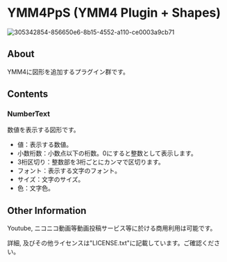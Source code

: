 # YMM4PpS (YMM4 Plugin + Shapes)
![305342854-856650e6-8b15-4552-a110-ce0003a9cb71](https://github.com/Piyo-creator/YMM4PpS/assets/138989077/df152639-8994-46ee-b174-bae78c2e9d0f)

## About
YMM4に図形を追加するプラグイン群です。

## Contents
### NumberText
数値を表示する図形です。
- 値：表示する数値。
- 小数桁数：小数点以下の桁数。0にすると整数として表示します。
- 3桁区切り：整数部を3桁ごとにカンマで区切ります。
- フォント：表示する文字のフォント。
- サイズ：文字のサイズ。
- 色：文字色。

## Other Information
Youtube, ニコニコ動画等動画投稿サービス等に於ける商用利用は可能です。

詳細, 及びその他ライセンスは"LICENSE.txt"に記載しています。ご確認ください。
